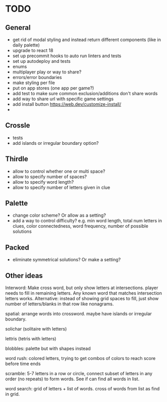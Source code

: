 # TODO

## General

- get rid of modal styling and instead return different components (like in daily palette)
- upgrade to react 18
- set up precommit hooks to auto run linters and tests
- set up autodeploy and tests
- enums
- multiplayer play or way to share?
- errors/error boundaries
- make styling per file
- put on app stores (one app per game?)
- add test to make sure common exclusion/additions don't share words
- add way to share url with specific game settings
- add install button https://web.dev/customize-install/
-

## Crossle

- tests
- add islands or irregular boundary option?

## Thirdle

- allow to control whether one or multi space?
- allow to specify number of spaces?
- allow to specify word length?
- allow to specify number of letters given in clue

## Palette

- change color scheme? Or allow as a setting?
- add a way to control difficulty? e.g. min word length, total num letters in clues, color connectedness, word frequency, number of possible solutions

## Packed

- eliminate symmetrical solutions? Or make a setting?

## Other ideas

Interword: Make cross word, but only show letters at intersections. player needs to fill in remaining letters. Any known word that matches intersection letters works. Alternative: instead of showing grid spaces to fill, just show number of letters/blanks in that row like nonagrams.

spatial: arrange words into crossword. maybe have islands or irregular boundary.

solichar (solitaire with letters)

lettris (tetris with letters)

blobbles: palette but with shapes instead

word rush: colored letters, trying to get combos of colors to reach score before time ends

scramble: 5-7 letters in a row or circle, connect subset of letters in any order (no repeats) to form words. See if can find all words in list.

word search: grid of letters + list of words. cross of words from list as find in grid.

